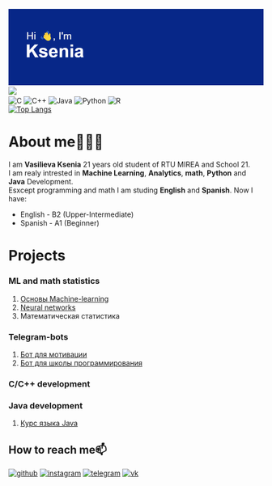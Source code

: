 ![y](header.png?raw=true "Title")
![](https://komarev.com/ghpvc/?username=your-github-VasilievaKA)   
![C](https://img.shields.io/badge/c-%2300599C.svg?style=for-the-badge&logo=c&logoColor=white) ![C++](https://img.shields.io/badge/c++-%2300599C.svg?style=for-the-badge&logo=c%2B%2B&logoColor=white) ![Java](https://img.shields.io/badge/java-%23ED8B00.svg?style=for-the-badge&logo=java&logoColor=white) ![Python](https://img.shields.io/badge/python-3670A0?style=for-the-badge&logo=python&logoColor=ffdd54) ![R](https://img.shields.io/badge/r-%23276DC3.svg?style=for-the-badge&logo=r&logoColor=white)   
[![Top Langs](https://github-readme-stats.vercel.app/api/top-langs/?username=VasilievaKA&layout=donut-vertical&size_weight=0.3&count_weight=0.3)](https://github.com/anuraghazra/github-readme-stats)

# About me🤵🏼‍♀️  
I am __Vasilieva Ksenia__ 21 years old student of RTU MIREA and School 21.   
I am realy intrested in **Machine Learning**, **Analytics**, **math**, **Python** and **Java** Development.           
Esxcept programming and math I am studing **English** and **Spanish**. Now I have: 
* English - B2 (Upper-Intermediate) 
* Spanish - A1 (Beginner)
    
# Projects

### ML and math statistics
1. [Основы Machine-learning](https://github.com/VasilievaKA/ML-course-part1) 
2. [Neural networks](https://github.com/VasilievaKA/ML-course-part2) 
3. Математическая статистика 

### Telegram-bots 
1. [Бот для мотивации](https://github.com/VasilievaKA/Motivashka_bot) 
2. [Бот для школы программирования](https://github.com/VasilievaKA/DZshka-bot-project)

### С/С++ development 


### Java development 
1. [Курс языка Java](https://github.com/VasilievaKA/Java-practice)


## How to reach me📫    
                                             
[<img src='https://cdn.jsdelivr.net/npm/simple-icons@3.0.1/icons/github.svg' alt='github' height='40'>](https://github.com/VasilievaKA)   [<img src='https://cdn.jsdelivr.net/npm/simple-icons@3.0.1/icons/instagram.svg' alt='instagram' height='40'>](https://www.instagram.com/cloudlat)  [<img src='https://cdn.jsdelivr.net/npm/simple-icons@3.0.1/icons/telegram.svg' alt='telegram' height='40'>](https://t.me/cloudlat) [<img src='https://cdn.jsdelivr.net/npm/simple-icons@3.0.1/icons/vk.svg' alt='vk' height='40'>](https://vk.com/vksushaa)

        
